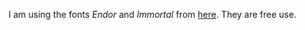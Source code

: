 I am using the fonts _Endor_ and _Immortal_ from [here](https://www.1001freefonts.com/fantasy-fonts.php). They are free use. 
